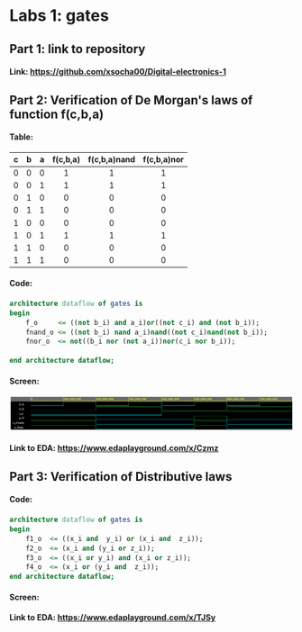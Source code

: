 # Labs 1: gates
## Part 1: link to repository
   
#### Link: https://github.com/xsocha00/Digital-electronics-1
     
## Part 2: Verification of De Morgan's laws of function f(c,b,a)

####  Table:
| **c** | **b** |**a** | **f(c,b,a)** | **f(c,b,a)nand** | **f(c,b,a)nor** | 
| :-: | :-: | :-: | :-: | :-: | :-: |
| 0 | 0 | 0 | 1 | 1 | 1 | 
| 0 | 0 | 1 | 1 | 1 | 1 |
| 0 | 1 | 0 | 0 | 0 | 0 |
| 0 | 1 | 1 | 0 | 0 | 0 |
| 1 | 0 | 0 | 0 | 0 | 0 |
| 1 | 0 | 1 | 1 | 1 | 1 |
| 1 | 1 | 0 | 0 | 0 | 0 |
| 1 | 1 | 1 | 0 | 0 | 0 |

#### Code:
```vhdl
architecture dataflow of gates is
begin
    f_o     <= ((not b_i) and a_i)or((not c_i) and (not b_i));
    fnand_o <= ((not b_i) nand a_i)nand((not c_i)nand(not b_i));
    fnor_o  <= not((b_i nor (not a_i))nor(c_i nor b_i));

end architecture dataflow;
```

#### Screen:
![demorgan](https://github.com/xsocha00/Digital-electronics-1/blob/main/Labs/01-gate/Images/demorgan.png)

#### Link to EDA: https://www.edaplayground.com/x/Czmz

## Part 3: Verification of Distributive laws

#### Code:
```vhdl
architecture dataflow of gates is
begin
    f1_o  <= ((x_i and  y_i) or (x_i and  z_i));
    f2_o  <= (x_i and (y_i or z_i));
    f3_o  <= ((x_i or y_i) and (x_i or z_i));
    f4_o  <= (x_i or (y_i and  z_i));
end architecture dataflow;
```
#### Screen:

#### Link to EDA: https://www.edaplayground.com/x/TJSy



